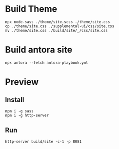 # Build Theme

```shell
npx node-sass ./theme/site.scss ./theme/site.css
cp ./theme/site.css ./supplemental-ui/css/site.css
mv ./theme/site.css ./build/site/_/css/site.css
```

# Build antora site

```shell
npx antora --fetch antora-playbook.yml
```

# Preview

## Install

```shell
npm i -g sass
npm i -g http-server
```

## Run

```shell
http-server build/site -c-1 -p 8081
```
